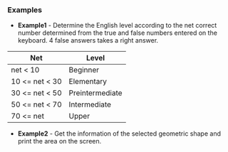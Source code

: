 ### Examples

* __Example1__ - Determine the English level according to the net correct number determined from the true and false numbers entered on the keyboard. 4 false answers takes a right answer.


 | Net | Level |
 | --- | --- |
 | net < 10 | Beginner |
 | 10 <= net < 30 | Elementary |
 | 30 <= net < 50 | Preintermediate |
 | 50 <= net < 70 | Intermediate |
 | 70 <= net | Upper |


* __Example2__ - Get the information of the selected geometric shape and print the area on the screen.
